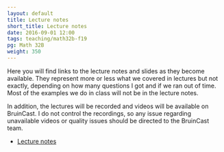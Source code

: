 ```yaml
---
layout: default
title: Lecture notes
short_title: Lecture notes
date: 2016-09-01 12:00
tags: teaching/math32b-f19
pg: Math 32B
weight: 350
---
```


Here you will find links to the lecture notes and slides as they become available. They represent more or less what we covered in lectures but not exactly, depending on how many questions I got and if we ran out of time. Most of the examples we do in class will not be in the lecture notes.

In addition, the lectures will be recorded and videos will be available on BruinCast. I do not control the recordings, so any issue regarding unavailable videos or quality issues should be directed to the BruinCast team.

- [Lecture notes][]

[Lecture notes]: lecture-notes.pdf
